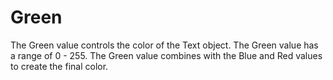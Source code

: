 # Green

The Green value controls the color of the Text object. The Green value has a range of 0 - 255. The Green value combines with the Blue and Red values to create the final color.
